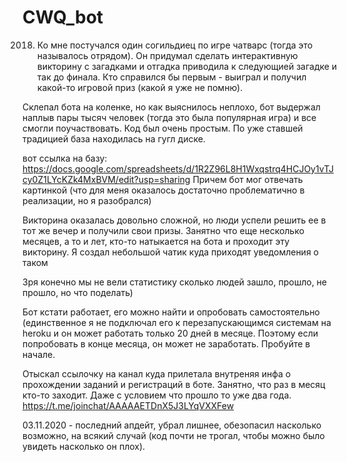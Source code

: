 # CWQ_bot
2018. Ко мне постучался один согильдиец по игре чатварс (тогда это называлось отрядом).
Он придумал сделать интерактивную викторину с загадками и отгадка приводила к следующией загадке и так до финала.
Кто справился бы первым - выиграл и получил какой-то игровой приз (какой я уже не помню).

Склепал бота на коленке, но как выяснилось неплохо, бот выдержал наплыв пары тысяч человек (тогда это была популярная игра) и все смогли поучаствовать.
Код был очень простым. По уже ставшей традицией база находилась на гугл диске.

вот ссылка на базу: https://docs.google.com/spreadsheets/d/1R2Z96L8H1Wxqstrq4HCJOy1vTJcy0Z1LYcKZk4MxBVM/edit?usp=sharing
Причем бот мог отвечать картинкой (что для меня оказалось достаточно проблематично в реализации, но я разобрался)

Викторина оказалась довольно сложной, но люди успели решить ее в тот же вечер и получили свои призы.
Занятно что еще несколько месяцев, а то и лет, кто-то натыкается на бота и проходит эту викторину. Я создал небольшой чатик куда приходят уведомления о таком

Зря конечно мы не вели статистику сколько людей зашло, прошло, не прошло, но что поделать)

Бот кстати работает, его можно найти и опробовать самостоятельно (единственное я не подключал его к перезапускающимся системам на heroku и он может работать только 20 дней в месяце. Поэтому если попробовать в конце месяца, он может не заработать. Пробуйте в начале.

Отыскал ссылочку на канал куда прилетала внутреняя инфа о прохождении заданий и регистраций в боте. Занятно, что раз в месяц кто-то заходит. Даже с условием что прошло то уже два года. https://t.me/joinchat/AAAAAETDnX5J3LYqVXXFew

03.11.2020 - последний апдейт, убрал лишнее, обезопасил насколько возможно, на всякий случай (код почти не трогал, чтобы можно было увидеть насколько он плох).
